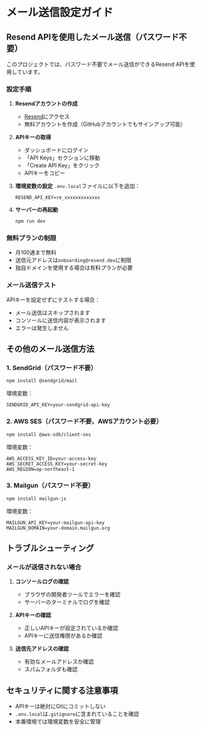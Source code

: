 # メール送信設定ガイド

## Resend APIを使用したメール送信（パスワード不要）

このプロジェクトでは、パスワード不要でメール送信ができるResend APIを使用しています。

### 設定手順

1. **Resendアカウントの作成**
   - [Resend](https://resend.com)にアクセス
   - 無料アカウントを作成（GitHubアカウントでもサインアップ可能）

2. **APIキーの取得**
   - ダッシュボードにログイン
   - 「API Keys」セクションに移動
   - 「Create API Key」をクリック
   - APIキーをコピー

3. **環境変数の設定**
   `.env.local`ファイルに以下を追加：
   ```env
   RESEND_API_KEY=re_xxxxxxxxxxxxx
   ```

4. **サーバーの再起動**
   ```bash
   npm run dev
   ```

### 無料プランの制限

- 月100通まで無料
- 送信元アドレスは`onboarding@resend.dev`に制限
- 独自ドメインを使用する場合は有料プランが必要

### メール送信テスト

APIキーを設定せずにテストする場合：
- メール送信はスキップされます
- コンソールに送信内容が表示されます
- エラーは発生しません

## その他のメール送信方法

### 1. SendGrid（パスワード不要）

```bash
npm install @sendgrid/mail
```

環境変数：
```env
SENDGRID_API_KEY=your-sendgrid-api-key
```

### 2. AWS SES（パスワード不要、AWSアカウント必要）

```bash
npm install @aws-sdk/client-ses
```

環境変数：
```env
AWS_ACCESS_KEY_ID=your-access-key
AWS_SECRET_ACCESS_KEY=your-secret-key
AWS_REGION=ap-northeast-1
```

### 3. Mailgun（パスワード不要）

```bash
npm install mailgun-js
```

環境変数：
```env
MAILGUN_API_KEY=your-mailgun-api-key
MAILGUN_DOMAIN=your-domain.mailgun.org
```

## トラブルシューティング

### メールが送信されない場合

1. **コンソールログの確認**
   - ブラウザの開発者ツールでエラーを確認
   - サーバーのターミナルでログを確認

2. **APIキーの確認**
   - 正しいAPIキーが設定されているか確認
   - APIキーに送信権限があるか確認

3. **送信先アドレスの確認**
   - 有効なメールアドレスか確認
   - スパムフォルダも確認

## セキュリティに関する注意事項

- APIキーは絶対にGitにコミットしない
- `.env.local`は`.gitignore`に含まれていることを確認
- 本番環境では環境変数を安全に管理
